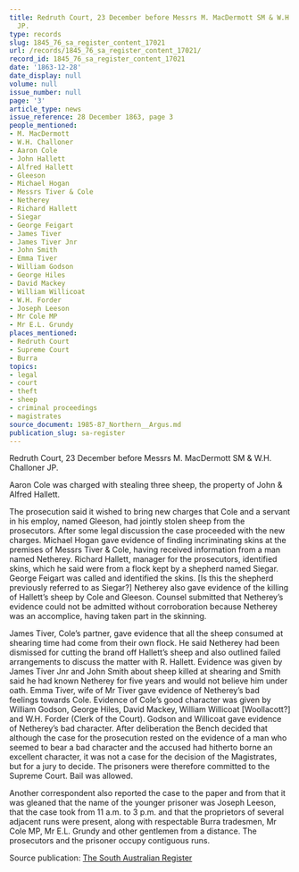```yaml
---
title: Redruth Court, 23 December before Messrs M. MacDermott SM & W.H. Challoner
  JP.
type: records
slug: 1845_76_sa_register_content_17021
url: /records/1845_76_sa_register_content_17021/
record_id: 1845_76_sa_register_content_17021
date: '1863-12-28'
date_display: null
volume: null
issue_number: null
page: '3'
article_type: news
issue_reference: 28 December 1863, page 3
people_mentioned:
- M. MacDermott
- W.H. Challoner
- Aaron Cole
- John Hallett
- Alfred Hallett
- Gleeson
- Michael Hogan
- Messrs Tiver & Cole
- Netherey
- Richard Hallett
- Siegar
- George Feigart
- James Tiver
- James Tiver Jnr
- John Smith
- Emma Tiver
- William Godson
- George Hiles
- David Mackey
- William Willicoat
- W.H. Forder
- Joseph Leeson
- Mr Cole MP
- Mr E.L. Grundy
places_mentioned:
- Redruth Court
- Supreme Court
- Burra
topics:
- legal
- court
- theft
- sheep
- criminal proceedings
- magistrates
source_document: 1985-87_Northern__Argus.md
publication_slug: sa-register
---
```


Redruth Court, 23 December before Messrs M. MacDermott SM & W.H. Challoner JP.

Aaron Cole was charged with stealing three sheep, the property of John & Alfred Hallett.

The prosecution said it wished to bring new charges that Cole and a servant in his employ, named Gleeson, had jointly stolen sheep from the prosecutors.  After some legal discussion the case proceeded with the new charges.  Michael Hogan gave evidence of finding incriminating skins at the premises of Messrs Tiver & Cole, having received information from a man named Netherey.  Richard Hallett, manager for the prosecutors, identified skins, which he said were from a flock kept by a shepherd named Siegar.  George Feigart was called and identified the skins.  [Is this the shepherd previously referred to as Siegar?]  Netherey also gave evidence of the killing of Hallett’s sheep by Cole and Gleeson.  Counsel submitted that Netherey’s evidence could not be admitted without corroboration because Netherey was an accomplice, having taken part in the skinning.

James Tiver, Cole’s partner, gave evidence that all the sheep consumed at shearing time had come from their own flock.  He said Netherey had been dismissed for cutting the brand off Hallett’s sheep and also outlined failed arrangements to discuss the matter with R. Hallett.  Evidence was given by James Tiver Jnr and John Smith about sheep killed at shearing and Smith said he had known Netherey for five years and would not believe him under oath.  Emma Tiver, wife of Mr Tiver gave evidence of Netherey’s bad feelings towards Cole.  Evidence of Cole’s good character was given by William Godson, George Hiles, David Mackey, William Willicoat [Woollacott?] and W.H. Forder (Clerk of the Court).  Godson and Willicoat gave evidence of Netherey’s bad character.  After deliberation the Bench decided that although the case for the prosecution rested on the evidence of a man who seemed to bear a bad character and the accused had hitherto borne an excellent character, it was not a case for the decision of the Magistrates, but for a jury to decide.  The prisoners were therefore committed to the Supreme Court.  Bail was allowed.

Another correspondent also reported the case to the paper and from that it was gleaned that the name of the younger prisoner was Joseph Leeson, that the case took from 11 a.m. to 3 p.m. and that the proprietors of several adjacent runs were present, along with respectable Burra tradesmen, Mr Cole MP, Mr E.L. Grundy and other gentlemen from a distance.  The prosecutors and the prisoner occupy contiguous runs.

Source publication: [The South Australian Register](/publications/sa-register/)
